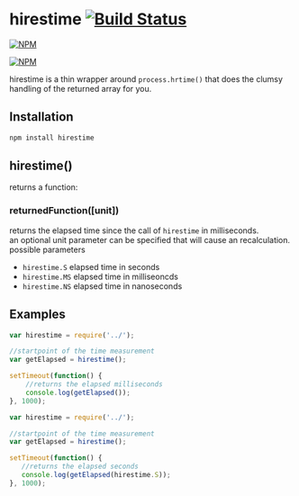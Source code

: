 # hirestime [![Build Status](https://api.travis-ci.org/seriousManual/hirestime.png)](https://travis-ci.org/seriousmanual/hirestime)

[![NPM](https://nodei.co/npm/hirestime.png)](https://nodei.co/npm/hirestime/)

[![NPM](https://nodei.co/npm-dl/hirestime.png?months=3)](https://nodei.co/npm/hirestime/)

hirestime is a thin wrapper around `process.hrtime()` that does the clumsy handling of the returned array for you.

## Installation

````bash
npm install hirestime
````

## hirestime()
returns a function:

### returnedFunction([unit])
returns the elapsed time since the call of `hirestime` in milliseconds.    
an optional unit parameter can be specified that will cause an recalculation.    
possible parameters

* `hirestime.S` elapsed time in seconds
* `hirestime.MS` elapsed time in milliseoncds
* `hirestime.NS` elapsed time in nanoseconds

## Examples

````javascript
var hirestime = require('../');

//startpoint of the time measurement
var getElapsed = hirestime();

setTimeout(function() {
    //returns the elapsed milliseconds
    console.log(getElapsed());
}, 1000);
````
 
 ````javascript
var hirestime = require('../');

//startpoint of the time measurement
var getElapsed = hirestime();

setTimeout(function() {
    //returns the elapsed seconds
    console.log(getElapsed(hirestime.S));
}, 1000);
````
 
